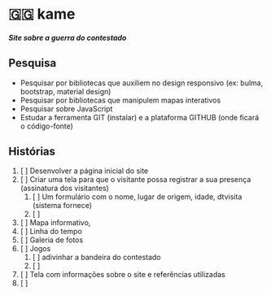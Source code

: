 # 🇬🇬  kame
##### Site sobre a guerra do contestado

## Pesquisa
+ Pesquisar por bibliotecas que auxiliem no design responsivo (ex: bulma, bootstrap, material design)
+ Pesquisar por bibliotecas que manipulem mapas interativos
+ Pesquisar sobre JavaScript
+ Estudar a ferramenta GIT (instalar) e a plataforma GITHUB (onde ficará o código-fonte)

## Histórias

1. [ ] Desenvolver a página inicial do site
2. [ ] Criar uma tela para que o visitante possa registrar a sua presença (assinatura dos visitantes)
   1. [ ] Um formulário com o nome, lugar de origem, idade, dtvisita (sistema fornece)
   2. [ ] 
3. [ ] Mapa informativo, 
4. [ ] Linha do tempo
5. [ ] Galeria de fotos
6. [ ] Jogos 
   1. [ ] adivinhar a bandeira do contestado
   2. [ ] 
7. [ ] Tela com informações sobre o site e referências utilizadas
8. [ ] 